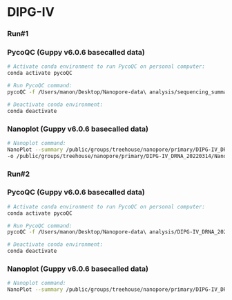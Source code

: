 # DIPG-IV

### Run#1

### PycoQC (Guppy v6.0.6 basecalled data)

```sh 
# Activate conda environment to run PycoQC on personal computer:
conda activate pycoQC

# Run PycoQC command:
pycoQC -f /Users/manon/Desktop/Nanopore-data\ analysis/sequencing_summary.txt -o /Users/manon/Desktop/Nanopore-data\ analysis/DIPG-IV_DRNA_20220314_basecalled_data_pycoQC_output.html

# Deactivate conda environment:
conda deactivate
```


### Nanoplot (Guppy v6.0.6 basecalled data)

```sh 
# Nanoplot command:
NanoPlot --summary /public/groups/treehouse/nanopore/primary/DIPG-IV_DRNA_20220314/DIPG-IV_DRNA_20220314_basecalled_data/sequencing_summary.txt \
-o /public/groups/treehouse/nanopore/primary/DIPG-IV_DRNA_20220314/Nanoplot_output
```


### Run#2

### PycoQC (Guppy v6.0.6 basecalled data)

```sh 
# Activate conda environment to run PycoQC on personal computer:
conda activate pycoQC

# Run PycoQC command:
pycoQC -f /Users/manon/Desktop/Nanopore-data\ analysis/DIPG-IV_DRNA_20220401/sequencing_summary.txt -o /Users/manon/Desktop/Nanopore-data\ analysis/DIPG-IV_DRNA_20220401/DIPG-IV_DRNA_20220401_basecalled_data_pycoQC_output.html

# Deactivate conda environment:
conda deactivate
```


### Nanoplot (Guppy v6.0.6 basecalled data)

```sh 
# Nanoplot command:
NanoPlot --summary /public/groups/treehouse/nanopore/primary/DIPG-IV_DRNA_20220401/DIPG-IV_DRNA_20220401_Guppy_6.0.6_basecalled_data/sequencing_summary.txt -o /public/groups/treehouse/nanopore/primary/DIPG-IV_DRNA_20220401/Nanoplot_output
```